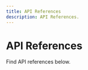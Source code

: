 ```yaml
---
title: API References
description: API References.
---
```


# API References

Find API references below.